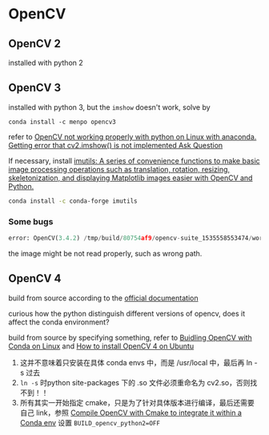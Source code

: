 # OpenCV

## OpenCV 2

installed with python 2

## OpenCV 3

installed with python 3, but the `imshow` doesn't work, solve by 

```
conda install -c menpo opencv3
```

refer to [OpenCV not working properly with python on Linux with anaconda. Getting error that cv2.imshow() is not implemented
Ask Question](https://stackoverflow.com/questions/40207011/opencv-not-working-properly-with-python-on-linux-with-anaconda-getting-error-th)

If necessary, install [imutils: A series of convenience functions to make basic image processing operations such as translation, rotation, resizing, skeletonization, and displaying Matplotlib images easier with OpenCV and Python.](https://github.com/jrosebr1/imutils)

```bash
conda install -c conda-forge imutils
```

### Some bugs

```python
error: OpenCV(3.4.2) /tmp/build/80754af9/opencv-suite_1535558553474/work/modules/imgproc/src/color.hpp:253: error: (-215:Assertion failed) VScn::contains(scn) && VDcn::contains(dcn) && VDepth::contains(depth) in function 'CvtHelper'
```

the image might be not read properly, such as wrong path.

## OpenCV 4

build from source according to the [official documentation](https://docs.opencv.org/4.0.1/d2/de6/tutorial_py_setup_in_ubuntu.html)

curious how the python distinguish different versions of opencv, does it affect the conda environment?

build from source by specifying something, refer to [Buidling OpenCV with Conda on Linux](http://alexsm.com/building-opencv-with-conda/) and [How to install OpenCV 4 on Ubuntu](https://www.pyimagesearch.com/2018/08/15/how-to-install-opencv-4-on-ubuntu/)

1. 这并不意味着只安装在具体 conda envs 中，而是 /usr/local 中，最后再 ln -s 过去
2. `ln -s` 时python site-packages 下的 .so 文件必须重命名为 cv2.so，否则找不到！！
3. 所有其实一开始指定 cmake，只是为了针对具体版本进行编译，最后还需要自己 link，参照 [Compile OpenCV with Cmake to integrate it within a Conda env](https://stackoverflow.com/questions/50816241/compile-opencv-with-cmake-to-integrate-it-within-a-conda-env) 设置 `BUILD_opencv_python2=OFF`

